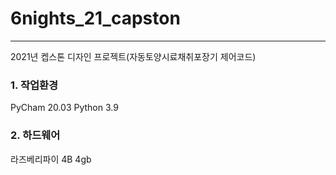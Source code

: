 # 6nights_21_capston
-----
2021년 켑스톤 디자인 프로젝트(자동토양시료채취포장기 제어코드)


### 1. 작업환경
PyCham 20.03
Python 3.9

### 2. 하드웨어
라즈베리파이 4B 4gb
